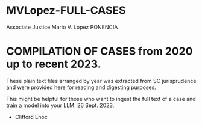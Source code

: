 # MVLopez-FULL-CASES
Associate Justice Mario V. Lopez PONENCIA

# COMPILATION OF CASES from 2020 up to recent 2023.

These plain text files arranged by year was extracted from SC jurisprudence and were provided here for reading and digesting purposes.

This might be helpful for those who want to ingest the full text of a case and train a model into your LLM. 26 Sept. 2023.

- Clifford Enoc
